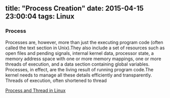 title: "Process Creation"
date: 2015-04-15 23:00:04
tags: Linux
---

### Process
Processes are, however, more than just the executing program code (often called the text section in Unix).They also include a set of resources such as open files and pending signals, internal kernel data, processor state, a memory address space with one or more memory mappings, one or more threads of execution, and a data section containing global variables. 
Processes, in effect, are the living result of running program code.The kernel needs to manage all these details efficiently and transparently. Threads of execution, often shortened to thread

[Process and Thread in Linux](https://kerker-notes.hackpad.com/process-thread-9UEQ2LVPjzv)
